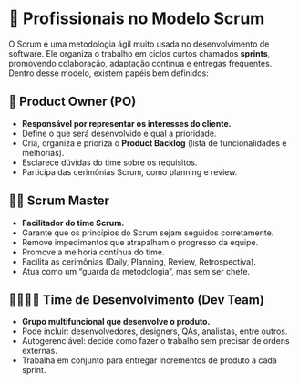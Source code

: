# 👥 Profissionais no Modelo Scrum

O Scrum é uma metodologia ágil muito usada no desenvolvimento de software. Ele organiza o trabalho em ciclos curtos chamados **sprints**, promovendo colaboração, adaptação contínua e entregas frequentes. Dentro desse modelo, existem papéis bem definidos:

## 👤 Product Owner (PO)

- **Responsável por representar os interesses do cliente.**
- Define o que será desenvolvido e qual a prioridade.
- Cria, organiza e prioriza o **Product Backlog** (lista de funcionalidades e melhorias).
- Esclarece dúvidas do time sobre os requisitos.
- Participa das cerimônias Scrum, como planning e review.

## 🧑‍💻 Scrum Master

- **Facilitador do time Scrum.**
- Garante que os princípios do Scrum sejam seguidos corretamente.
- Remove impedimentos que atrapalham o progresso da equipe.
- Promove a melhoria contínua do time.
- Facilita as cerimônias (Daily, Planning, Review, Retrospectiva).
- Atua como um “guarda da metodologia”, mas sem ser chefe.

## 👨‍👩‍👧‍👦 Time de Desenvolvimento (Dev Team)

- **Grupo multifuncional que desenvolve o produto.**
- Pode incluir: desenvolvedores, designers, QAs, analistas, entre outros.
- Autogerenciável: decide como fazer o trabalho sem precisar de ordens externas.
- Trabalha em conjunto para entregar incrementos de produto a cada sprint.
